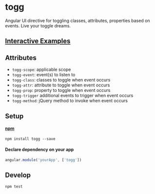 # togg
Angular UI directive for toggling classes, attributes, properties based on events. Live your toggle dreams.

## [Interactive Examples](https://ryanve.github.io/togg/)

## Attributes

- `togg-scope`: applicable scope
- `togg-event`: event(s) to listen to
- `togg-class`: classes to toggle when event occurs
- `togg-attr`: attribute to toggle when event occurs
- `togg-prop`: property to toggle when event occurs
- `togg-trigger` additional events to trigger when event occurs
- `togg-method`: jQuery method to invoke when event occurs

## Setup

#### [npm](https://www.npmjs.com/package/togg)

```
npm install togg --save
```

#### Declare dependency on your app

```js
angular.module('yourApp', ['togg'])
```

## Develop

```
npm test
```
